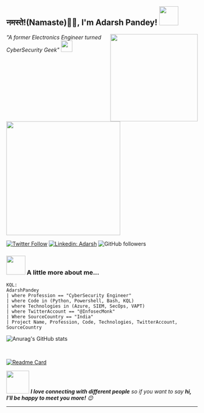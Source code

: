 <h2>नमस्ते!(Namaste)🙏🏻, I'm Adarsh Pandey! <img src="https://media.giphy.com/media/12oufCB0MyZ1Go/giphy.gif" width="50"></h2>
<img align='right' src="https://media.giphy.com/media/M9gbBd9nbDrOTu1Mqx/giphy.gif" width="230">
<p><em> "A former Electronics Engineer turned CyberSecurity Geek" <img src="https://media.giphy.com/media/WUlplcMpOCEmTGBtBW/giphy.gif" width="30"> 
</em></p>

<img src="https://media.giphy.com/media/3oEjHWpiVIOGXT5l9m/giphy.gif" width="300">

[![Twitter Follow](https://img.shields.io/twitter/follow/InfosecMonk?label=Follow)](https://twitter.com/intent/follow?screen_name=InfosecMonk)
[![Linkedin: Adarsh](https://img.shields.io/badge/adarsh-pandey?style=flat-square&logo=Linkedin&logoColor=white&link=https://www.linkedin.com/in/adarsh-pandey-2019//)](https://www.linkedin.com/in/adarsh-pandey-2019/)
![GitHub followers](https://img.shields.io/github/followers/AdarshPandey-dev?label=Follow&style=social)

### <img src="https://media.giphy.com/media/VgCDAzcKvsR6OM0uWg/giphy.gif" width="50"> A little more about me...  

```
KQL:
AdarshPandey
| where Profession == "CyberSecurity Engineer"
| where Code in (Python, Powershell, Bash, KQL)
| where Technologies in (Azure, SIEM, SecOps, VAPT)
| where TwitterAccount == "@InfosecMonk"
| Where SourceCountry == "India"
| Project Name, Profession, Code, Technologies, TwitterAccount, SourceCountry
```

![Anurag's GitHub stats](https://github-readme-stats.vercel.app/api?username=AdarshPandey-dev&show_icons=true&theme=radical)


</br>

[![Readme Card](https://github-readme-stats.vercel.app/api/pin/?username=AdarshPandey-dev&repo=github-readme-stats)](https://github.com/anuraghazra/github-readme-stats)

<img src="https://media.giphy.com/media/LnQjpWaON8nhr21vNW/giphy.gif" width="60"> <em><b>I love connecting with different people</b> so if you want to say <b>hi, I'll be happy to meet you more!</b> 😊</em>

---
